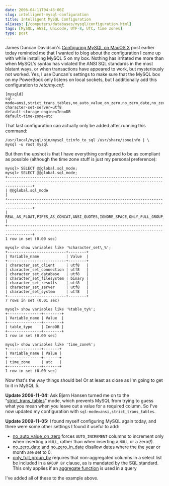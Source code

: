 ```yaml
--- 
date: 2006-04-11T04:43:00Z
slug: intelligent-mysql-configuration
title: Intelligent MySQL Configuration
aliases: [/computers/databases/mysql/configuration.html]
tags: [MySQL, ANSI, Unicode, UTF-8, UTC, time zones]
type: post
---
```


James Duncan Davidson's [Configuring MySQL on MacOS X] post earlier today
reminded me that I wanted to blog about the configuration I came up with while
installing MySQL 5 on my box. Nothing has irritated me more than when MySQL's
syntax has violated the ANSI SQL standards in the most blatant ways, or when
transactions have appeared to work, but mysteriously not worked. Yes, I use
Duncan's settings to make sure that the MySQL box on my PowerBook only listens
on local sockets, but I additionally add this configuration to */etc/my.cnf*:

    [mysqld]
    sql-mode=ansi,strict_trans_tables,no_auto_value_on_zero,no_zero_date,no_zero_in_date,only_full_group_by
    character-set-server=utf8
    default-storage-engine=InnoDB
    default-time-zone=utc

That last configuration can actually only be added after running this command:

    /usr/local/mysql/bin/mysql_tzinfo_to_sql /usr/share/zoneinfo | \
    mysql -u root mysql

But then the upshot is that I have everything configured to be as compliant as
possible (although the time zone stuff is just my personal preference):

    mysql> SELECT @@global.sql_mode;
    mysql> SELECT @@global.sql_mode;
    +-------------------------------------------------------------------------------------------------------------------------------------------------------+
    | @@global.sql_mode                                                                                                                                     |
    +-------------------------------------------------------------------------------------------------------------------------------------------------------+
    | REAL_AS_FLOAT,PIPES_AS_CONCAT,ANSI_QUOTES,IGNORE_SPACE,ONLY_FULL_GROUP_BY,ANSI,NO_AUTO_VALUE_ON_ZERO,STRICT_TRANS_TABLES,NO_ZERO_IN_DATE,NO_ZERO_DATE |
    +-------------------------------------------------------------------------------------------------------------------------------------------------------+
    1 row in set (0.00 sec)

    mysql> show variables like '%character_set\_%';
    +--------------------------+--------+
    | Variable_name            | Value  |
    +--------------------------+--------+
    | character_set_client     | utf8   |
    | character_set_connection | utf8   |
    | character_set_database   | utf8   |
    | character_set_filesystem | binary |
    | character_set_results    | utf8   |
    | character_set_server     | utf8   |
    | character_set_system     | utf8   |
    +--------------------------+--------+
    7 rows in set (0.01 sec)

    mysql> show variables like '%table_ty%';
    +---------------+--------+
    | Variable_name | Value  |
    +---------------+--------+
    | table_type    | InnoDB |
    +---------------+--------+
    1 row in set (0.00 sec)

    mysql> show variables like 'time_zone%';
    +---------------+-------+
    | Variable_name | Value |
    +---------------+-------+
    | time_zone     | utc   |
    +---------------+-------+
    1 row in set (0.00 sec)

Now that's the way things should be! Or at least as close as I'm going to get to
it in MySQL 5.

**Update 2006-11-04:** Ask Bjørn Hansen turned me on to the
“[strict\_trans\_tables]” mode, which prevents MySQL from trying to guess what
you mean when you leave out a value for a required column. So I've now updated
my configuration with `sql-mode=ansi,strict_trans_tables`.

**Update 2009-11-05:** I found myself configuring MySQL again today, and there
were some other settings I found it useful to add:

-   [no\_auto\_value\_on\_zero] forces `AUTO_INCREMENT` columns to increment
    only when inserting a `NULL`, rather than when inserting a `NULL` or a
    zero(!).
-   [no\_zero\_date] and [no\_zero\_in\_date] disallow dates where the the year
    or month are set to 0.
-   [only\_full\_group\_by] requires that non-aggregated columns in a select
    list be included in a `GROUP BY` clause, as is mandated by the SQL standard.
    This only applies if an [aggregate function] is used in a query

I've added all of these to the example above.

  [Configuring MySQL on MacOS X]: http://blog.duncandavidson.com/2006/04/configuring_mys.html
    "James Duncan Davidson on MySQL Configuration"
  [strict\_trans\_tables]: http://dev.mysql.com/doc/refman/5.1/en/server-sql-mode.html#sqlmode_strict_trans_tables
    "MySQL Reference Manual: STRICT_TRANS_TABLES"
  [no\_auto\_value\_on\_zero]: http://dev.mysql.com/doc/refman/5.1/en/server-sql-mode.html#sqlmode_no_auto_value_on_zero
    "MySQL Reference Manual: NO_AUTO_VALUE_ON_ZERO"
  [no\_zero\_date]: http://dev.mysql.com/doc/refman/5.1/en/server-sql-mode.html#sqlmode_no_zero_date
    "MySQL Reference Manual: NO_ZERO_DATE"
  [no\_zero\_in\_date]: http://dev.mysql.com/doc/refman/5.1/en/server-sql-mode.html#sqlmode_no_zero_in_date
    "MySQL Reference Manual: NO_ZERO_IN_DATE"
  [only\_full\_group\_by]: http://dev.mysql.com/doc/refman/5.1/en/server-sql-mode.html#sqlmode_only_full_group_by
    "MySQL Reference Manual: NO_ONLY_FULL_GROUP_BY"
  [aggregate function]: http://dev.mysql.com/doc/refman/5.1/en/group-by-functions.html
    "MySQL Reference Manual: GROUP BY (Aggregate) Functions"
